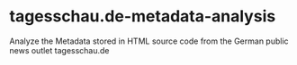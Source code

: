 # tagesschau.de-metadata-analysis
Analyze the Metadata stored in HTML source code from the German public news outlet tagesschau.de
